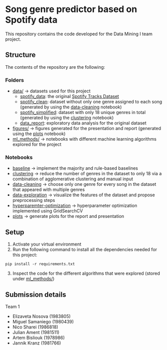 # Song genre predictor based on Spotify data

This repository contains the code developed for the Data Mining I team project. 

## Structure

The contents of the repository are the following:
### Folders
* [data/](data/) &rarr; datasets used for this project
    - [spotify_data](data/spotify_data.csv): the original [Spotify Tracks Dataset](https://www.kaggle.com/datasets/maharshipandya/-spotify-tracks-dataset)
    - [spotify_clean](data/spotify_clean.csv): dataset without only one genre assigned to each song (generated by using the [data-cleaning](data-cleaning.ipynb) notebook)
    - [spotify_simplified](data/spotify_simplified.csv): dataset with only 18 unique genres in total (generated by using the [clustering](clustering.ipynb) notebook)
    - [data_report](data/data_report.html): exploratory data analysis for the original dataset
* [figures/](figures/) &rarr; figures generated for the presentation and report (generated using the [plots](plots.ipynb) notebook)
* [ml_methods/](ml_methods/) &rarr; notebooks with different machine learning algorithms explored for the project

### Notebooks
* [baseline](baseline.ipynb) &rarr;  implement the majority and rule-based baselines
* [clustering](clustering.ipynb) &rarr;  reduce the number of genres in the dataset to only 18 via a combination of agglomerative clustering and manual input
* [data-cleaning](data-cleaning.ipynb) &rarr;  choose only one genre for every song in the dataset that appeared with multiple genres
* [data-exploration](data-exploration.ipynb) &rarr; visualize the features of the dataset and propose preprocessing steps
* [hyperparemter-optimization](optimization.ipynb) &rarr; hyperparameter optimization implemented using GridSearchCV
* [plots](plots.ipynb) &rarr; generate plots for the report and presentation


## Setup
1. Activate your virtual environment
2. Run the following command to install all the dependencies needed for this project:
```
pip install -r requirements.txt
```
3. Inspect the code for the different algorithms that were explored (stored under [ml_methods/](ml_methods/]))

## Submission details
Team 1
- Elizaveta Nosova (1983805)
- Miguel Samaniego (1980439)
- Nico Sharei (1986818)
- Julian Ament (1981511)
- Artem Bisliouk (1978986)
- Jannik Kranz (1981766)